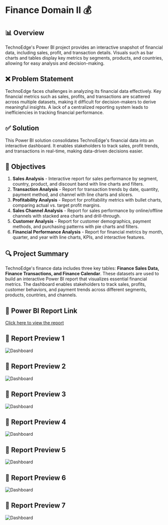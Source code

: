 # Finance Domain II 💰

## 📊 Overview
TechnoEdge's Power BI project provides an interactive snapshot of financial data, including sales, profit, and transaction details. Visuals such as bar charts and tables display key metrics by segments, products, and countries, allowing for easy analysis and decision-making.

## ❌ Problem Statement
TechnoEdge faces challenges in analyzing its financial data effectively. Key financial metrics such as sales, profits, and transactions are scattered across multiple datasets, making it difficult for decision-makers to derive meaningful insights. A lack of a centralized reporting system leads to inefficiencies in tracking financial performance.

## ✅ Solution
This Power BI solution consolidates TechnoEdge's financial data into an interactive dashboard. It enables stakeholders to track sales, profit trends, and transactions in real-time, making data-driven decisions easier. 

## 🎯 Objectives
1. **Sales Analysis** - Interactive report for sales performance by segment, country, product, and discount band with line charts and filters.
2. **Transaction Analysis** - Report for transaction trends by date, quantity, payment method, and channel with line charts and slicers.
3. **Profitability Analysis** - Report for profitability metrics with bullet charts, comparing actual vs. target profit margins.
4. **Sales Channel Analysis** - Report for sales performance by online/offline channels with stacked area charts and drill-through.
5. **Customer Analysis** - Report for customer demographics, payment methods, and purchasing patterns with pie charts and filters.
6. **Financial Performance Analysis** - Report for financial metrics by month, quarter, and year with line charts, KPIs, and interactive features.

## 🔍 Project Summary
TechnoEdge's finance data includes three key tables: **Finance Sales Data, Finance Transactions, and Finance Calendar**. These datasets are used to build an interactive Power BI report that visualizes essential financial metrics. The dashboard enables stakeholders to track sales, profits, customer behaviors, and payment trends across different segments, products, countries, and channels.

## 🔗 Power BI Report Link
[Click here to view the report](https://app.powerbi.com/view?r=eyJrIjoiOGJmMGYzYjktYTY4ZC00Yzg4LWJmOGItN2VjMjQ1YTkwOWQ5IiwidCI6ImM2ZTU0OWIzLTVmNDUtNDAzMi1hYWU5LWQ0MjQ0ZGM1YjJjNCJ9)

## 📸 Report Preview 1
![Dashboard](Images/Home.jpg)

## 📸 Report Preview 2
![Dashboard](Images/Page1.jpg)

## 📸 Report Preview 3
![Dashboard](Images/Page2.jpg)

## 📸 Report Preview 4
![Dashboard](Images/Page3.jpg)

## 📸 Report Preview 5
![Dashboard](Images/Page4.jpg)

## 📸 Report Preview 6
![Dashboard](Images/Page5.jpg)

## 📸 Report Preview 7
![Dashboard](Images/Page6.jpg)
